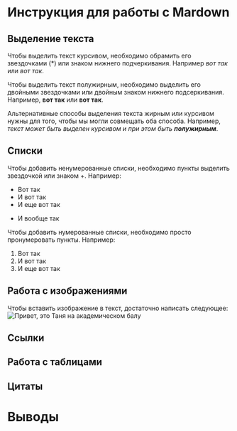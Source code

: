# Инструкция для работы с Mardown

## Выделение текста
Чтобы выделить текст курсивом, необходимо обрамить его звездочками (*) или знаком нижнего подчеркивания. Например *вот так* или _вот так_.

Чтобы выделить текст полужирным, необходимо выделить его двойными звездочками или двойным знаком нижнего подсеркивания. Например, **вот так** или __вот так__. 

Альтернативные способы выделения текста жирным или курсивом нужны для того, чтобы мы могли совмещать оба способа. Например, _текст может быть выделен курсивом и при этом быть **полужирным**_. 


## Списки

Чтобы добавить ненумерованные списки, необходимо пункты выделить звездочкой или знаком +. Например:
* Вот так
* И вот так
* И еще вот так
+ И вообще так

Чтобы добавить нумерованные списки, необходимо просто пронумеровать пункты. Например:
1. Вот так
2. И вот так
3. И еще вот так

## Работа с изображениями
Чтобы вставить изображение в текст, достаточно написать следующее:
![Привет, это Таня на академическом балу](foto9.JPG)

## Ссылки
## Работа с таблицами
## Цитаты
# Выводы